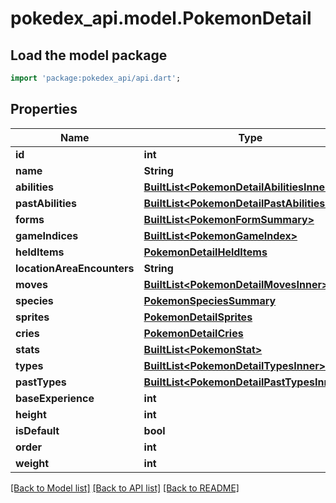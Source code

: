 # pokedex_api.model.PokemonDetail

## Load the model package
```dart
import 'package:pokedex_api/api.dart';
```

## Properties
Name | Type | Description | Notes
------------ | ------------- | ------------- | -------------
**id** | **int** |  | 
**name** | **String** |  | 
**abilities** | [**BuiltList&lt;PokemonDetailAbilitiesInner&gt;**](PokemonDetailAbilitiesInner.md) |  | 
**pastAbilities** | [**BuiltList&lt;PokemonDetailPastAbilitiesInner&gt;**](PokemonDetailPastAbilitiesInner.md) |  | 
**forms** | [**BuiltList&lt;PokemonFormSummary&gt;**](PokemonFormSummary.md) |  | 
**gameIndices** | [**BuiltList&lt;PokemonGameIndex&gt;**](PokemonGameIndex.md) |  | 
**heldItems** | [**PokemonDetailHeldItems**](PokemonDetailHeldItems.md) |  | 
**locationAreaEncounters** | **String** |  | 
**moves** | [**BuiltList&lt;PokemonDetailMovesInner&gt;**](PokemonDetailMovesInner.md) |  | 
**species** | [**PokemonSpeciesSummary**](PokemonSpeciesSummary.md) |  | 
**sprites** | [**PokemonDetailSprites**](PokemonDetailSprites.md) |  | 
**cries** | [**PokemonDetailCries**](PokemonDetailCries.md) |  | 
**stats** | [**BuiltList&lt;PokemonStat&gt;**](PokemonStat.md) |  | 
**types** | [**BuiltList&lt;PokemonDetailTypesInner&gt;**](PokemonDetailTypesInner.md) |  | 
**pastTypes** | [**BuiltList&lt;PokemonDetailPastTypesInner&gt;**](PokemonDetailPastTypesInner.md) |  | 
**baseExperience** | **int** |  | [optional] 
**height** | **int** |  | [optional] 
**isDefault** | **bool** |  | [optional] 
**order** | **int** |  | [optional] 
**weight** | **int** |  | [optional] 

[[Back to Model list]](../README.md#documentation-for-models) [[Back to API list]](../README.md#documentation-for-api-endpoints) [[Back to README]](../README.md)


